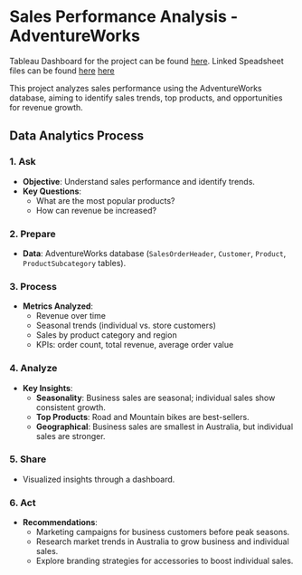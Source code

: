 # Sales Performance Analysis - AdventureWorks

Tableau Dashboard for the project can be found [here](https://public.tableau.com/views/SalesPerformanceAnalysis-AdventureWorks/SalesDashboard?:language=en-GB&publish=yes&:sid=&:redirect=auth&:display_count=n&:origin=viz_share_link).
Linked Speadsheet files can be found [here](https://docs.google.com/spreadsheets/d/1hI81Ob0VcnLM4e3vptyPjTTwi2_jUCB50fVu96S3cOM/edit?usp=sharing) [here](https://docs.google.com/spreadsheets/d/1zafklS003xOJS1MT7_T5M-qQzXMkodrf6BT5LM322tA/edit?usp=sharing)

This project analyzes sales performance using the AdventureWorks database, aiming to identify sales trends, top products, and opportunities for revenue growth.

## Data Analytics Process

### 1. Ask
- **Objective**: Understand sales performance and identify trends.
- **Key Questions**:
  - What are the most popular products?
  - How can revenue be increased?

### 2. Prepare
- **Data**: AdventureWorks database (`SalesOrderHeader`, `Customer`, `Product`, `ProductSubcategory` tables).

### 3. Process
- **Metrics Analyzed**:
  - Revenue over time
  - Seasonal trends (individual vs. store customers)
  - Sales by product category and region
  - KPIs: order count, total revenue, average order value

### 4. Analyze
- **Key Insights**:
  - **Seasonality**: Business sales are seasonal; individual sales show consistent growth.
  - **Top Products**: Road and Mountain bikes are best-sellers.
  - **Geographical**: Business sales are smallest in Australia, but individual sales are stronger.

### 5. Share
- Visualized insights through a dashboard.

### 6. Act
- **Recommendations**:
  - Marketing campaigns for business customers before peak seasons.
  - Research market trends in Australia to grow business and individual sales.
  - Explore branding strategies for accessories to boost individual sales.
